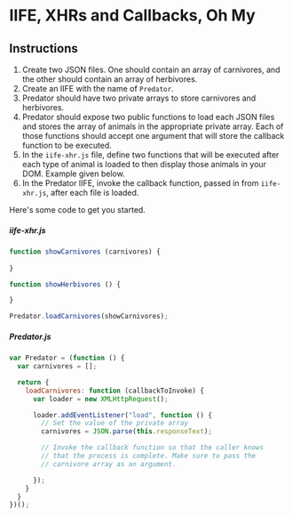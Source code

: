 # IIFE, XHRs and Callbacks, Oh My

## Instructions

1. Create two JSON files. One should contain an array of carnivores, and the other should contain an array of herbivores.
2. Create an IIFE with the name of `Predator`.
3. Predator should have two private arrays to store carnivores and herbivores.
4. Predator should expose two public functions to load each JSON files and stores the array of animals in the appropriate private array. Each of those functions should accept one argument that will store the callback function to be executed.
5. In the `iife-xhr.js` file, define two functions that will be executed after each type of animal is loaded to then display those animals in your DOM. Example given below.
6. In the Predator IIFE, invoke the callback function, passed in from `iife-xhr.js`, after each file is loaded.

Here's some code to get you started.

##### iife-xhr.js

```js
function showCarnivores (carnivores) {
  
}

function showHerbivores () {

}

Predator.loadCarnivores(showCarnivores);
```

##### Predator.js

```js
var Predator = (function () {
  var carnivores = [];

  return {
    loadCarnivores: function (callbackToInvoke) {
      var loader = new XMLHttpRequest();

      loader.addEventListener("load", function () {
        // Set the value of the private array
        carnivores = JSON.parse(this.responseText);

        // Invoke the callback function so that the caller knows
        // that the process is complete. Make sure to pass the 
        // carnivore array as an argument.

      });
    }
  }
})();
```

